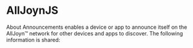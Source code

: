 # AllJoynJS

About Announcements enables a device or app to announce itself on the
AllJoyn&trade; network for other devices and apps to discover. The following
information
is shared:
